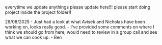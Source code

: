 everytime we update anythings please update here!!!
please start doing project inside the project folder!!

26/08/2025  - Just had a look at what Avisek and Nicholas have been working on, looks really good.
            - I've provided some comments on where I think we should go from here, would need to review in a group call and see what we can cook up.
                - Ben

